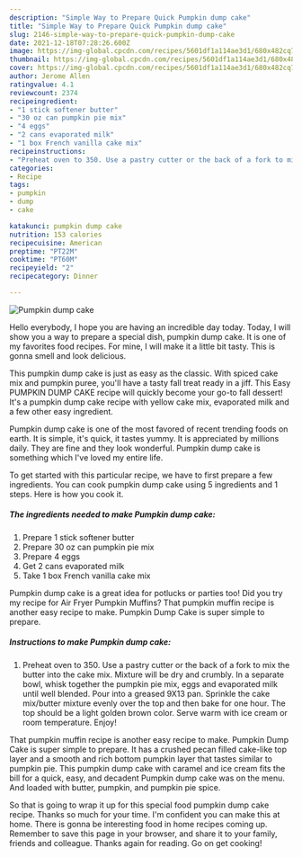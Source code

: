 ```yaml
---
description: "Simple Way to Prepare Quick Pumpkin dump cake"
title: "Simple Way to Prepare Quick Pumpkin dump cake"
slug: 2146-simple-way-to-prepare-quick-pumpkin-dump-cake
date: 2021-12-18T07:28:26.600Z
image: https://img-global.cpcdn.com/recipes/5601df1a114ae3d1/680x482cq70/pumpkin-dump-cake-recipe-main-photo.jpg
thumbnail: https://img-global.cpcdn.com/recipes/5601df1a114ae3d1/680x482cq70/pumpkin-dump-cake-recipe-main-photo.jpg
cover: https://img-global.cpcdn.com/recipes/5601df1a114ae3d1/680x482cq70/pumpkin-dump-cake-recipe-main-photo.jpg
author: Jerome Allen
ratingvalue: 4.1
reviewcount: 2374
recipeingredient:
- "1 stick softener butter"
- "30 oz can pumpkin pie mix"
- "4 eggs"
- "2 cans evaporated milk"
- "1 box French vanilla cake mix"
recipeinstructions:
- "Preheat oven to 350. Use a pastry cutter or the back of a fork to mix the butter into the cake mix. Mixture will be dry and crumbly. In a separate bowl, whisk together the pumpkin pie mix, eggs and evaporated milk until well blended. Pour into a greased 9X13 pan. Sprinkle the cake mix/butter mixture evenly over the top and then bake for one hour. The top should be a light golden brown color. Serve warm with ice cream or room temperature. Enjoy!"
categories:
- Recipe
tags:
- pumpkin
- dump
- cake

katakunci: pumpkin dump cake 
nutrition: 153 calories
recipecuisine: American
preptime: "PT22M"
cooktime: "PT60M"
recipeyield: "2"
recipecategory: Dinner

---
```



![Pumpkin dump cake](https://img-global.cpcdn.com/recipes/5601df1a114ae3d1/680x482cq70/pumpkin-dump-cake-recipe-main-photo.jpg)

Hello everybody, I hope you are having an incredible day today. Today, I will show you a way to prepare a special dish, pumpkin dump cake. It is one of my favorites food recipes. For mine, I will make it a little bit tasty. This is gonna smell and look delicious.

This pumpkin dump cake is just as easy as the classic. With spiced cake mix and pumpkin puree, you&#39;ll have a tasty fall treat ready in a jiff. This Easy PUMPKIN DUMP CAKE recipe will quickly become your go-to fall dessert! It&#39;s a pumpkin dump cake recipe with yellow cake mix, evaporated milk and a few other easy ingredient.

Pumpkin dump cake is one of the most favored of recent trending foods on earth. It is simple, it's quick, it tastes yummy. It is appreciated by millions daily. They are fine and they look wonderful. Pumpkin dump cake is something which I've loved my entire life.


To get started with this particular recipe, we have to first prepare a few ingredients. You can cook pumpkin dump cake using 5 ingredients and 1 steps. Here is how you cook it.

<!--inarticleads1-->

##### The ingredients needed to make Pumpkin dump cake:

1. Prepare 1 stick softener butter
1. Prepare 30 oz can pumpkin pie mix
1. Prepare 4 eggs
1. Get 2 cans evaporated milk
1. Take 1 box French vanilla cake mix


Pumpkin dump cake is a great idea for potlucks or parties too! Did you try my recipe for Air Fryer Pumpkin Muffins? That pumpkin muffin recipe is another easy recipe to make. Pumpkin Dump Cake is super simple to prepare. 

<!--inarticleads2-->

##### Instructions to make Pumpkin dump cake:

1. Preheat oven to 350. Use a pastry cutter or the back of a fork to mix the butter into the cake mix. Mixture will be dry and crumbly. In a separate bowl, whisk together the pumpkin pie mix, eggs and evaporated milk until well blended. Pour into a greased 9X13 pan. Sprinkle the cake mix/butter mixture evenly over the top and then bake for one hour. The top should be a light golden brown color. Serve warm with ice cream or room temperature. Enjoy!


That pumpkin muffin recipe is another easy recipe to make. Pumpkin Dump Cake is super simple to prepare. It has a crushed pecan filled cake-like top layer and a smooth and rich bottom pumpkin layer that tastes similar to pumpkin pie. This pumpkin dump cake with caramel and ice cream fits the bill for a quick, easy, and decadent Pumpkin dump cake was on the menu. And loaded with butter, pumpkin, and pumpkin pie spice. 

So that is going to wrap it up for this special food pumpkin dump cake recipe. Thanks so much for your time. I'm confident you can make this at home. There is gonna be interesting food in home recipes coming up. Remember to save this page in your browser, and share it to your family, friends and colleague. Thanks again for reading. Go on get cooking!
